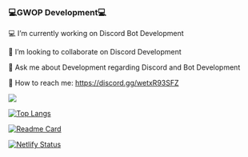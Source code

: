 ### 💻GWOP Development💻

💻 I’m currently working on Discord Bot Development

👏 I’m looking to collaborate on Discord Development

💬 Ask me about Development regarding Discord and Bot Development

🧞 How to reach me: https://discord.gg/wetxR93SFZ

<img src="https://github-readme-stats.vercel.app/api?username=Linus0&&show_icons=true&title_color=020000&icon_color=bb2acf&text_color=020000dc&bg_color=f7df1e">

[![Top Langs](https://github-readme-stats.vercel.app/api/top-langs/?username=Linus0&layout=compact)](https://github.com/Linus0)

[![Readme Card](https://github-readme-stats.vercel.app/api/pin/?username=Linus0&repo=discord-rpc)](https://github.com/Linus0/discord-rpc)

[![Netlify Status](https://api.netlify.com/api/v1/badges/d8b86455-e95f-4074-9254-03476183e98a/deploy-status)](https://app.netlify.com/sites/developmentsitegwop/deploys)

